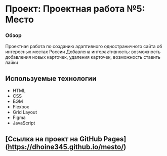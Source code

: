# Проект: Проектная работа №5: Место

### Обзор

Проектная работа по созданию адаптивного одностраничного сайта об интересных местах России
Добавлена интерактивность: возможность добавления новых карточек, удаления карточек, возможность ставить лайки

## Используемые технологии

* HTML
* CSS
* БЭМ
* Flexbox
* Grid Layout
* Figma
* JavaScript

## [Ссылка на проект на GitHub Pages] (https://dhoine345.github.io/mesto/)



